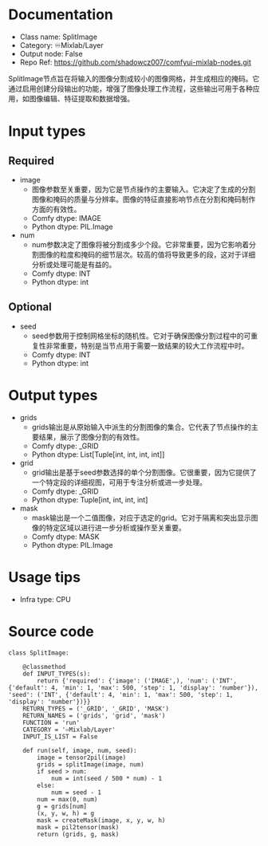 # Documentation
- Class name: SplitImage
- Category: ♾️Mixlab/Layer
- Output node: False
- Repo Ref: https://github.com/shadowcz007/comfyui-mixlab-nodes.git

SplitImage节点旨在将输入的图像分割成较小的图像网格，并生成相应的掩码。它通过启用创建分段输出的功能，增强了图像处理工作流程，这些输出可用于各种应用，如图像编辑、特征提取和数据增强。

# Input types
## Required
- image
    - 图像参数至关重要，因为它是节点操作的主要输入。它决定了生成的分割图像和掩码的质量与分辨率。图像的特征直接影响节点在分割和掩码制作方面的有效性。
    - Comfy dtype: IMAGE
    - Python dtype: PIL.Image
- num
    - num参数决定了图像将被分割成多少个段。它非常重要，因为它影响着分割图像的粒度和掩码的细节层次。较高的值将导致更多的段，这对于详细分析或处理可能是有益的。
    - Comfy dtype: INT
    - Python dtype: int
## Optional
- seed
    - seed参数用于控制网格坐标的随机性。它对于确保图像分割过程中的可重复性非常重要，特别是当节点用于需要一致结果的较大工作流程中时。
    - Comfy dtype: INT
    - Python dtype: int

# Output types
- grids
    - grids输出是从原始输入中派生的分割图像的集合。它代表了节点操作的主要结果，展示了图像分割的有效性。
    - Comfy dtype: _GRID
    - Python dtype: List[Tuple[int, int, int, int]]
- grid
    - grid输出是基于seed参数选择的单个分割图像。它很重要，因为它提供了一个特定段的详细视图，可用于专注分析或进一步处理。
    - Comfy dtype: _GRID
    - Python dtype: Tuple[int, int, int, int]
- mask
    - mask输出是一个二值图像，对应于选定的grid。它对于隔离和突出显示图像的特定区域以进行进一步分析或操作至关重要。
    - Comfy dtype: MASK
    - Python dtype: PIL.Image

# Usage tips
- Infra type: CPU

# Source code
```
class SplitImage:

    @classmethod
    def INPUT_TYPES(s):
        return {'required': {'image': ('IMAGE',), 'num': ('INT', {'default': 4, 'min': 1, 'max': 500, 'step': 1, 'display': 'number'}), 'seed': ('INT', {'default': 4, 'min': 1, 'max': 500, 'step': 1, 'display': 'number'})}}
    RETURN_TYPES = ('_GRID', '_GRID', 'MASK')
    RETURN_NAMES = ('grids', 'grid', 'mask')
    FUNCTION = 'run'
    CATEGORY = '♾️Mixlab/Layer'
    INPUT_IS_LIST = False

    def run(self, image, num, seed):
        image = tensor2pil(image)
        grids = splitImage(image, num)
        if seed > num:
            num = int(seed / 500 * num) - 1
        else:
            num = seed - 1
        num = max(0, num)
        g = grids[num]
        (x, y, w, h) = g
        mask = createMask(image, x, y, w, h)
        mask = pil2tensor(mask)
        return (grids, g, mask)
```